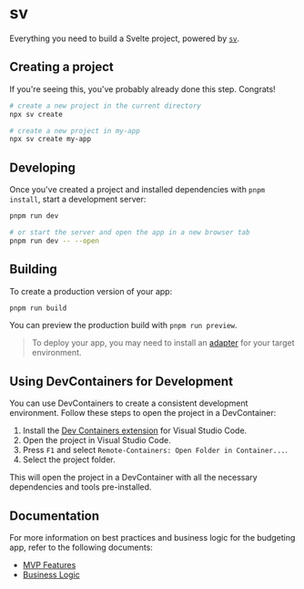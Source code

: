 # sv

Everything you need to build a Svelte project, powered by [`sv`](https://github.com/sveltejs/cli).

## Creating a project

If you're seeing this, you've probably already done this step. Congrats!

```bash
# create a new project in the current directory
npx sv create

# create a new project in my-app
npx sv create my-app
```

## Developing

Once you've created a project and installed dependencies with `pnpm install`, start a development server:

```bash
pnpm run dev

# or start the server and open the app in a new browser tab
pnpm run dev -- --open
```

## Building

To create a production version of your app:

```bash
pnpm run build
```

You can preview the production build with `pnpm run preview`.

> To deploy your app, you may need to install an [adapter](https://svelte.dev/docs/kit/adapters) for your target environment.

## Using DevContainers for Development

You can use DevContainers to create a consistent development environment. Follow these steps to open the project in a DevContainer:

1. Install the [Dev Containers extension](https://marketplace.visualstudio.com/items?itemName=ms-vscode-remote.remote-containers) for Visual Studio Code.
2. Open the project in Visual Studio Code.
3. Press `F1` and select `Remote-Containers: Open Folder in Container...`.
4. Select the project folder.

This will open the project in a DevContainer with all the necessary dependencies and tools pre-installed.

## Documentation

For more information on best practices and business logic for the budgeting app, refer to the following documents:

- [MVP Features](docs/MVP_Features.md)
- [Business Logic](docs/Business_Logic.md)
